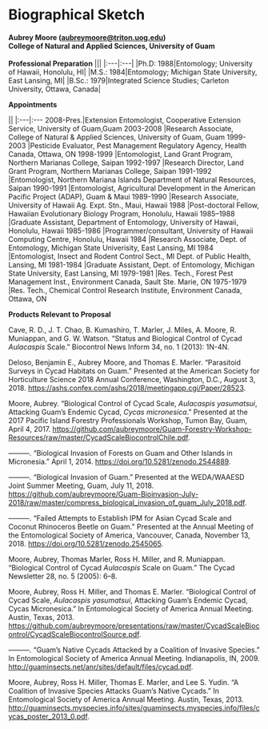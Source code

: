 # Biographical Sketch
#### Aubrey Moore (<aubreymoore@triton.uog.edu>)<br>College of Natural and Applied Sciences, University of Guam

**Professional Preparation**
|||
|:---|:---|
|Ph.D: 1988|Entomology; University of Hawaii, Honolulu, HI|
|M.S.: 1984|Entomology; Michigan State University, East Lansing, MI|
|B.Sc.: 1979|Integrated Science Studies; Carleton University, Ottawa, Canada|

**Appointments**

||
|:---|:---
2008-Pres.|Extension Entomologist, Cooperative Extension Service, University of Guam,Guam
2003-2008 |Research Associate, College of Natural & Applied Sciences, University of Guam, Guam
1999-2003 |Pesticide Evaluator, Pest Management Regulatory Agency, Health Canada, Ottawa, ON
1998-1999  |Entomologist, Land Grant Program, Northern Marianas College, Saipan
1992-1997  |Research Director, Land Grant Program, Northern Marianas College, Saipan
1991-1992  |Entomologist, Northern Mariana Islands Department of Natural Resources, Saipan
1990-1991  |Entomologist, Agricultural Development in the American Pacific Project (ADAP), Guam & Maui
1989-1990  |Research Associate, University of Hawaii Ag. Expt. Stn., Maui, Hawaii
1988       |Post-doctoral Fellow, Hawaiian Evolutionary Biology Program, Honolulu, Hawaii
1985–1988  |Graduate Assistant, Department of Entomology, University of Hawaii, Honolulu, Hawaii
1985-1986  |Programmer/consultant, University of Hawaii Computing Centre, Honolulu, Hawaii
1984       |Research Associate, Dept. of Entomology, Michigan State Univerisity, East Lansing, MI
1984       |Entomologist, Insect and Rodent Control Sect., MI Dept. of Public Health, Lansing, MI
1981-1984  |Graduate Assistant, Dept. of Entomology, Michigan State University, East Lansing, MI
1979-1981  |Res. Tech., Forest Pest Management Inst., Environment Canada, Sault Ste. Marie, ON
1975-1979  |Res. Tech., Chemical Control Research Institute, Environment Canada, Ottawa, ON

**Products Relevant to Proposal**

Cave, R. D., J. T. Chao, B. Kumashiro, T. Marler, J. Miles, A. Moore, R. Muniappan, and G. W. Watson. “Status and Biological Control of Cycad *Aulacaspis* Scale.” Biocontrol News Inform 34, no. 1 (2013): 1N-4N.

Deloso, Benjamin E., Aubrey Moore, and Thomas E. Marler. “Parasitoid Surveys in Cycad Habitats on Guam.” Presented at the American Society for Horticulture Science 2018 Annual Conference, Washington, D.C., August 3, 2018. <https://ashs.confex.com/ashs/2018/meetingapp.cgi/Paper/28523>.

Moore, Aubrey. “Biological Control of Cycad Scale, *Aulacaspis yasumatsui*, Attacking Guam’s Endemic Cycad, *Cycas micronesica*.” Presented at the 2017 Pacific Island Forestry Professionals Workshop, Tumon Bay, Guam, April 4, 2017. <https://github.com/aubreymoore/Guam-Forestry-Workshop-Resources/raw/master/CycadScaleBiocontrolChile.pdf>.

———. “Biological Invasion of Forests on Guam and Other Islands in Micronesia.” April 1, 2014. <https://doi.org/10.5281/zenodo.2544889>.

———. “Biological Invasion of Guam.” Presented at the WEDA/WAAESD Joint Summer Meeting, Guam, July 11, 2018. <https://github.com/aubreymoore/Guam-Bioinvasion-July-2018/raw/master/compress_biological_invasion_of_guam_July_2018.pdf>.

———. “Failed Attempts to Establish IPM for Asian Cycad Scale and Coconut Rhinoceros Beetle on Guam.” Presented at the Annual Meeting of the Entomological Society of America, Vancouver, Canada, November 13, 2018. <https://doi.org/10.5281/zenodo.2545065>.

Moore, Aubrey, Thomas Marler, Ross H. Miller, and R. Muniappan. “Biological Control of Cycad *Aulacaspis* Scale on Guam.” The Cycad Newsletter 28, no. 5 (2005): 6–8.

Moore, Aubrey, Ross H. Miller, and Thomas E. Marler. “Biological Control of Cycad Scale, *Aulacaspis yasumatsui*, Attacking Guam’s Endemic Cycad, Cycas Micronesica.” In Entomological Society of America Annual Meeting. Austin, Texas, 2013. <https://github.com/aubreymoore/presentations/raw/master/CycadScaleBiocontrol/CycadScaleBiocontrolSource.pdf>.

———. “Guam’s Native Cycads Attacked by a Coalition of Invasive Species.” In Entomological Society of America Annual Meeting. Indianapolis, IN, 2009. <http://guaminsects.net/anr/sites/default/files/cycad.pdf>.

Moore, Aubrey, Ross H. Miller, Thomas E. Marler, and Lee S. Yudin. “A Coalition of Invasive Species Attacks Guam’s Native Cycads.” In Entomological Society of America Annual Meeting. Austin, Texas, 2013. <http://guaminsects.myspecies.info/sites/guaminsects.myspecies.info/files/cycas_poster_2013_0.pdf>.
